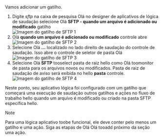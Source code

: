 Vamos adicionar um gatilho.

1. Digite *sftp* na caixa de pesquisa Olá no designer de aplicativos de lógica de saudação selecione Olá **SFTP - quando um arquivo é adicionado ou modificado** gatilho   
   ![Imagem do gatilho de SFTP 1](./media/connectors-create-api-sftp/trigger-1.png)  
2. Olá **quando um arquivo é adicionado ou modificado** controle abre  
   ![Imagem do gatilho de SFTP 2](./media/connectors-create-api-sftp/trigger-2.png)  
3. Selecione Olá **...**  localizado no lado direito de saudação do controle de saudação. Isso abre o controle de seletor de pasta Olá  
   ![Imagem do gatilho de SFTP 3](./media/connectors-create-api-sftp/action-1.png)  
4. Selecione Olá **SFTP** tooselect pasta de raiz hello como Olá toomonitor de pasta para os arquivos novos ou modificados. Pasta de raiz de saudação de aviso será exibida no hello **pasta** controle.  
   ![Imagem do gatilho de SFTP 4](./media/connectors-create-api-sftp/action-2.png)   

Neste ponto, seu aplicativo lógica foi configurado com um gatilho que começará uma execução de saudação outros gatilhos e ações no fluxo de trabalho hello quando um arquivo é modificado ou criado na pasta SFTP específica hello. 

> [!NOTE]
> Para uma lógica aplicativo toobe funcional, ele deve conter pelo menos um gatilho e uma ação. Siga as etapas de Olá Olá tooadd próximo da seção uma ação.  
> 
> 

